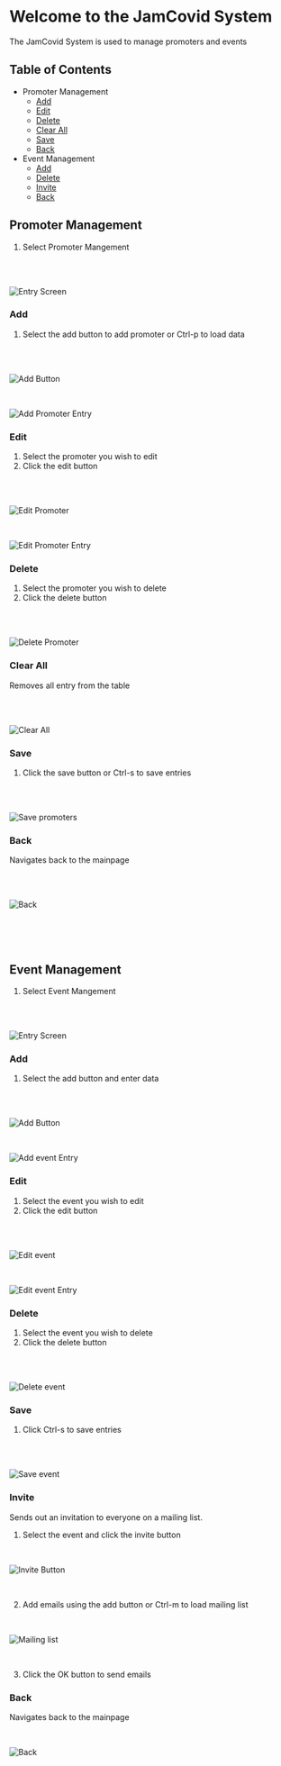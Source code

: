 # Welcome to the JamCovid System

The JamCovid System is used to manage promoters and events

## Table of Contents

- Promoter Management
    -  [Add](#add_prom)
    -  [Edit](#edit_prom)
    -  [Delete](#del_prom)
    -  [Clear All](#clear_all)
    -  [Save](#save_prom)
    -  [Back](#back_prom)
- Event Management
    -  [Add](#add_event)
    -  [Delete](#del_event)
    -  [Invite](#invite)
    -  [Back](#back-event)

## Promoter Management

1. Select Promoter Mangement

<br/>

<br/>

![Entry Screen](Img/prom_man.png)

### <a name="add_prom"></a> Add

1. Select the add button to add promoter or Ctrl-p to load data
<br/>

<br/>

![Add Button](/Img/add_prom.png)

<br/>

![Add Promoter Entry](Img/add_prom_entry.png)

### <a name="edit_prom"></a> Edit

1. Select the promoter you wish to edit
2. Click the edit button

<br/>

<br/>

![Edit Promoter](Img/prom_edit.png)

<br/>

![Edit Promoter Entry](Img/add_prom_entry.png)

### <a name="del_prom"></a> Delete

1. Select the promoter you wish to delete
2. Click the delete button

<br/>

<br/>

![Delete Promoter](Img/del_prom.png)

### <a name="clear_all"></a> Clear All

Removes all entry from the table

<br/>

<br/>

![Clear All](Img/clear_all.png)

### <a name="save_prom"></a> Save

1. Click the save button or Ctrl-s to save entries

<br/>

<br/>

![Save promoters](Img/save_prom.png)

### <a name="back_prom"></a> Back

Navigates back to the mainpage

<br/>

<br/>

![Back](Img/back_prom.png)

<br/>

<br/>

<br/>

## Event Management

1. Select Event Mangement

<br/>

<br/>

![Entry Screen](Img/event_man.png)

### <a name="add_event"></a> Add

1. Select the add button and enter data

<br/>

<br/>

![Add Button](/Img/add_event.png)

<br/>

![Add event Entry](Img/add_event_entry.png)

### <a name="edit_event"></a> Edit

1. Select the event you wish to edit
2. Click the edit button

<br/>

<br/>

![Edit event](Img/event_edit.png)

<br/>

![Edit event Entry](Img/event_prom_entry.png)

### <a name="del_event"></a> Delete

1. Select the event you wish to delete
2. Click the delete button

<br/>

<br/>

![Delete event](Img/del_event.png)

### <a name="save_event"></a> Save

1. Click Ctrl-s to save entries

<br/>

<br/>

![Save event](Img/save_event.png)

### <a name="invite"></a> Invite

Sends out an invitation to everyone on a mailing list.

1. Select the event and click the invite button

<br/>

![Invite Button](Img/invite_button.png)

<br/>

2. Add emails using the add button or Ctrl-m to load mailing list

<br/>

![Mailing list](Img/mailing_list.png)

<br/>

3. Click the OK button to send emails

### <a name="back_event"></a> Back

Navigates back to the mainpage

<br/>

![Back](Img/back_event.png)
